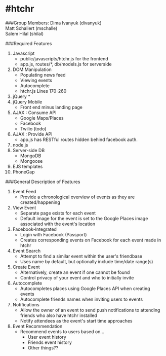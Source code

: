 #htchr
=======================
###Group Members:
Dima Ivanyuk (divanyuk)   
Matt Schallert (mschalle)    
Salem Hilal (shilal)   


###Required Features
1. Javascript 
    * public/javascripts/htchr.js for the frontend
    * app.js, routes/*, db/models.js for serverside
2. DOM Manipulation
    * Populating news feed
    * Viewing events
    * Autocomplete
    * htchr.js Lines 170-260
3. jQuery
    * 
4. jQuery Mobile
    * Front end minus landing page
5. AJAX : Consume API
    * Google Maps/Places
    * Facebook
    * Twilio (todo)
6. AJAX : Provide API
    * app.js has RESTful routes hidden behind facebook auth.
7. node.js
8. Server-side DB
    * MongoDB
    * Mongoose
9. EJS templates
10. PhoneGap


###General Description of Features
1. Event Feed
    * Provide a chronological overview of events as they are created/happening
2. View Event
    * Separate page exists for each event
    * Default image for the event is set to the Google Places image associated with the event's location 
3. Facebook-Integrated
    * Login with Facebook (Passport)
    * Creates corresponding events on Facebook for each event made in htchr
4. Event Search
    * Attempt to find a similar event within the user's friendbase
    * Uses name by default, but optionally include time/date range(s)
4. Create Event
    * Alternatively, create an event if one cannot be found
    * Control privacy of your event and who to initially invite
5. Autocomplete  
    * Autocompletes places using Google Places API when creating events   
    * Autocomplete friends names when inviting users to events   
6. Notifications
    * Allow the owner of an event to send push notifications to attending friends who also have htchr installed
    * Notify attendees as the event's start time approaches
7. Event Recommendation   
    * Recommend events to users based on...
        - User event history
        - Friends event history
        - Other things??